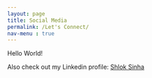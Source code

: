 ```yaml
---
layout: page
title: Social Media
permalink: /Let's Connect/
nav-menu : true
---
```


Hello World!
<p> Also check out my Linkedin profile: <a href="https://www.linkedin.com/feed/?trk=homepage-basic_signin-form_submit"> Shlok Sinha </a></p>





[jekyll-organization]: https://github.com/jekyll
